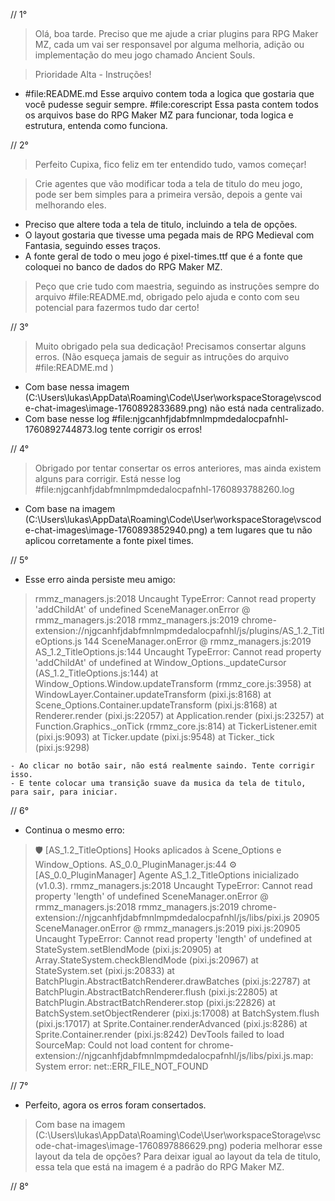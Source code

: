 // 1°

> Olá, boa tarde. Preciso que me ajude a criar plugins para RPG Maker MZ, cada um vai ser responsavel por alguma melhoria, adição ou implementação do meu jogo chamado Ancient Souls.

> Prioridade Alta - Instruções!
- #file:README.md Esse arquivo contem toda a logica que gostaria que você pudesse seguir sempre. #file:corescript Essa pasta contem todos os arquivos base do RPG Maker MZ para funcionar, toda logica e estrutura, entenda como funciona.

// 2°

> Perfeito Cupixa, fico feliz em ter entendido tudo, vamos começar!

> Crie agentes que vão modificar toda a tela de titulo do meu jogo, pode ser bem simples para a primeira versão, depois a gente vai melhorando eles.
- Preciso que altere toda a tela de titulo, incluindo a tela de opções.
- O layout gostaria que tivesse uma pegada mais de RPG Medieval com Fantasia, seguindo esses traços.
- A fonte geral de todo o meu jogo é pixel-times.ttf que é a fonte que coloquei no banco de dados do RPG Maker MZ.

> Peço que crie tudo com maestria, seguindo as instruções sempre do arquivo #file:README.md, obrigado pelo ajuda e conto com seu potencial para fazermos tudo dar certo!

// 3°

> Muito obrigado pela sua dedicação! Precisamos consertar alguns erros. (Não esqueça jamais de seguir as intruções do arquivo #file:README.md )

- Com base nessa imagem (C:\Users\lukas\AppData\Roaming\Code\User\workspaceStorage\vscode-chat-images\image-1760892833689.png) não está nada centralizado.
- Com base nesse log #file:njgcanhfjdabfmnlmpmdedalocpafnhl-1760892744873.log tente corrigir os erros!

// 4°

> Obrigado por tentar consertar os erros anteriores, mas ainda existem alguns para corrigir. Está nesse log #file:njgcanhfjdabfmnlmpmdedalocpafnhl-1760893788260.log 

- Com base na imagem (C:\Users\lukas\AppData\Roaming\Code\User\workspaceStorage\vscode-chat-images\image-1760893852940.png) a tem lugares que tu não aplicou corretamente a fonte pixel times.

// 5°

- Esse erro ainda persiste meu amigo:
>rmmz_managers.js:2018 Uncaught TypeError: Cannot read property 'addChildAt' of undefined
SceneManager.onError @ rmmz_managers.js:2018
rmmz_managers.js:2019 chrome-extension://njgcanhfjdabfmnlmpmdedalocpafnhl/js/plugins/AS_1.2_TitleOptions.js 144
SceneManager.onError @ rmmz_managers.js:2019
AS_1.2_TitleOptions.js:144 Uncaught TypeError: Cannot read property 'addChildAt' of undefined
    at Window_Options._updateCursor (AS_1.2_TitleOptions.js:144)
    at Window_Options.Window.updateTransform (rmmz_core.js:3958)
    at WindowLayer.Container.updateTransform (pixi.js:8168)
    at Scene_Options.Container.updateTransform (pixi.js:8168)
    at Renderer.render (pixi.js:22057)
    at Application.render (pixi.js:23257)
    at Function.Graphics._onTick (rmmz_core.js:814)
    at TickerListener.emit (pixi.js:9093)
    at Ticker.update (pixi.js:9548)
    at Ticker._tick (pixi.js:9298)

    - Ao clicar no botão sair, não está realmente saindo. Tente corrigir isso.
    - E tente colocar uma transição suave da musica da tela de titulo, para sair, para iniciar.

// 6°

- Continua o mesmo erro:
>🛡️ [AS_1.2_TitleOptions] Hooks aplicados à Scene_Options e Window_Options.
AS_0.0_PluginManager.js:44 ⚙️ [AS_0.0_PluginManager] Agente AS_1.2_TitleOptions inicializado (v1.0.3).
rmmz_managers.js:2018 Uncaught TypeError: Cannot read property 'length' of undefined
SceneManager.onError @ rmmz_managers.js:2018
rmmz_managers.js:2019 chrome-extension://njgcanhfjdabfmnlmpmdedalocpafnhl/js/libs/pixi.js 20905
SceneManager.onError @ rmmz_managers.js:2019
pixi.js:20905 Uncaught TypeError: Cannot read property 'length' of undefined
    at StateSystem.setBlendMode (pixi.js:20905)
    at Array.StateSystem.checkBlendMode (pixi.js:20967)
    at StateSystem.set (pixi.js:20833)
    at BatchPlugin.AbstractBatchRenderer.drawBatches (pixi.js:22787)
    at BatchPlugin.AbstractBatchRenderer.flush (pixi.js:22805)
    at BatchPlugin.AbstractBatchRenderer.stop (pixi.js:22826)
    at BatchSystem.setObjectRenderer (pixi.js:17008)
    at BatchSystem.flush (pixi.js:17017)
    at Sprite.Container.renderAdvanced (pixi.js:8286)
    at Sprite.Container.render (pixi.js:8242)
DevTools failed to load SourceMap: Could not load content for chrome-extension://njgcanhfjdabfmnlmpmdedalocpafnhl/js/libs/pixi.js.map: System error: net::ERR_FILE_NOT_FOUND

// 7°

- Perfeito, agora os erros foram consertados.
> Com base na imagem (C:\Users\lukas\AppData\Roaming\Code\User\workspaceStorage\vscode-chat-images\image-1760897886629.png) poderia melhorar esse layout da tela de opções? Para deixar igual ao layout da tela de titulo, essa tela que está na imagem é a padrão do RPG Maker MZ.

// 8°

